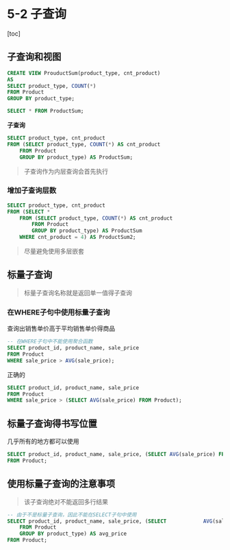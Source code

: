 # 5-2 子查询

[toc]

## 子查询和视图

```sql
CREATE VIEW ProuductSum(product_type, cnt_product)
AS
SELECT product_type, COUNT(*)
FROM Product
GROUP BY product_type;

SELECT * FROM ProductSum;
```

**子查询**

```sql
SELECT product_type, cnt_product
FROM (SELECT product_type, COUNT(*) AS cnt_product
    FROM Product
    GROUP BY product_type) AS ProductSum;
```

> 子查询作为内层查询会首先执行

### 增加子查询层数

```sql
SELECT product_type, cnt_product
FROM (SELECT * 
    FROM (SELECT product_type, COUNT(*) AS cnt_product
        FROM Product
        GROUP BY product_type) AS ProductSum
    WHERE cnt_product = 4) AS ProductSum2;
```

> 尽量避免使用多层嵌套

## 标量子查询

> 标量子查询名称就是返回单一值得子查询

### 在WHERE子句中使用标量子查询

查询出销售单价高于平均销售单价得商品

```sql
-- 在WHERE子句中不能使用聚合函数
SELECT product_id, product_name, sale_price
FROM Product
WHERE sale_price > AVG(sale_price);
```

正确的

```sql
SELECT product_id, product_name, sale_price
FROM Product
WHERE sale_price > (SELECT AVG(sale_price) FROM Product);
```

## 标量子查询得书写位置

几乎所有的地方都可以使用

```sql
SELECT product_id, product_name, sale_price, (SELECT AVG(sale_price) FROM Product) AS avg_price
FROM Product;
```

## 使用标量子查询的注意事项

> 该子查询绝对不能返回多行结果

```sql
-- 由于不是标量子查询，因此不能在SELECT子句中使用
SELECT product_id, product_name, sale_price, (SELECT 			AVG(sale_price)
	FROM Product
	GROUP BY product_type) AS avg_price
FROM Product;
```

